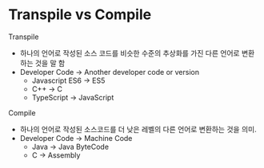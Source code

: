 # Transpile vs Compile

Transpile

* 하나의 언어로 작성된 소스 코드를 비슷한 수준의 추상화를 가진 다른 언어로 변환하는 것을 말 함
* Developer Code -&gt; Another developer code or version
  * Javascript ES6 -&gt; ES5
  * C++ -&gt; C
  * TypeScript -&gt; JavaScript

Compile

* 하나의 언어로 작성된 소스코드를 더 낮은 레벨의 다른 언어로 변환하는 것을 의미.
* Developer Code -&gt; Machine Code
  * Java -&gt; Java ByteCode
  * C -&gt; Assembly


